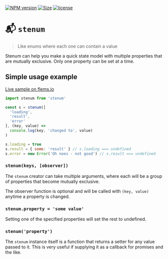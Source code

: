 [![NPM version](https://img.shields.io/npm/v/stenum.svg)](https://www.npmjs.com/package/stenum)
[![Size](https://img.shields.io/bundlephobia/minzip/stenum.svg)]()
[![license](https://img.shields.io/github/license/porsager/stenum.svg)]()

# 📬 `stenum`

> Like enums where each one can contain a value

Stenum can help you make a quick state model with multiple properties that are mutually exclusive. Only one property can be set at a time.

## Simple usage example

[Live sample on flems.io](https://flems.io/#0=N4IgZglgNgpgziAXAbVAOwIYFsZJAOgCsEAaEAYwHs0AXGWvCLAB0oAMaACOOtAVyycwAJ0qCA5D3oDxAHTTyqaHtxoY6nALyrpWABTJ5nTuKiUMAEwhoA5uJJGTw+Hyg17j8TGGjhctAC6AJTy8sx64gAqABYwQhDCKsyizN40AJ6cAO7QUJwWMGAYrlw0lJwcwnwwbEKUwpxKAG70EPTkMOIhaOGm5la29qrqMPhmltY23fI8I-jOcCVanMDcYjCITi5u4pwAvmERsvIAcpQ0EB2c4wM2nBBwnHxoBZBoMBZdh30TgyTDdDG-Um02UakB3l8y3eWU4AFEfPUIgB5aKcNCUeCcAC06POnBslEon26vWOaDOFyuCyWD3RrigXx6ERpO3+s0BrJoQRAewCeyAA)

```js
import stenum from 'stenum'

const s = stenum([
  'loading',
  'result',
  'error'
], (key, value) =>
  console.log(key, 'changed to', value)
)

s.loading = true
s.result = { some: 'result' } // s.loading === undefined
s.error = new Error('Oh noes - not good') // s.result === undefined
```

### `stenum(keys, [observer])`

The `stenum` creator can take multiple arguments, where each will be a group of properties that become mutually exclusive.

The observer function is optional and will be called with `(key, value)` anytime a property is changed.

### `stenum.property = 'some value'`

Setting one of the specified properties will set the rest to undefined.

### `stenum('property')`

The `stenum` instance itself is a function that returns a setter for any value passed to it. This is very useful if supplying it as a callback for promises and the like.
